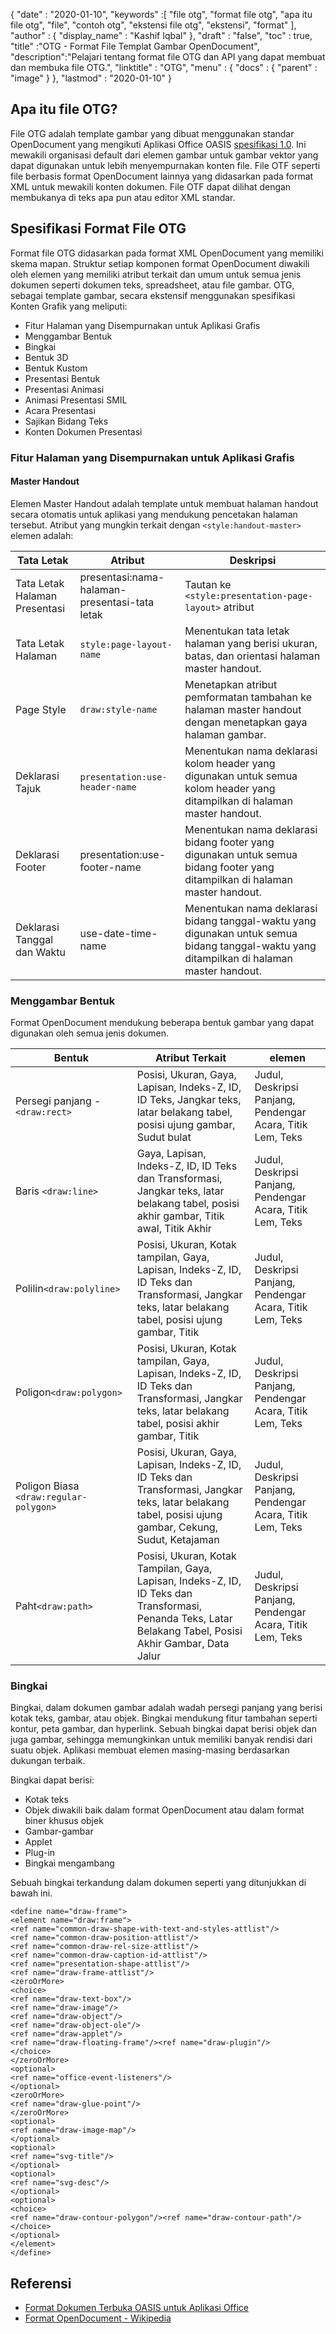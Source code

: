 {
  "date" : "2020-01-10",
  "keywords" :[ "file otg", "format file otg", "apa itu file otg", "file", "contoh otg", "ekstensi file otg", "ekstensi", "format" ],
  "author" : {
    "display_name" : "Kashif Iqbal"
},
  "draft" : "false",
  "toc" : true,
  "title" :"OTG - Format File Templat Gambar OpenDocument",
  "description":"Pelajari tentang format file OTG dan API yang dapat membuat dan membuka file OTG.",
  "linktitle" : "OTG",
  "menu" : {
    "docs" : {
      "parent" : "image"
}
},
  "lastmod" : "2020-01-10"
}

## Apa itu file OTG?

File OTG adalah template gambar yang dibuat menggunakan standar OpenDocument yang mengikuti Aplikasi Office OASIS [spesifikasi 1.0](https://www.oasis-open.org/committees/download.php/12572/OpenDocument-v1.0-os.pdf). Ini mewakili organisasi default dari elemen gambar untuk gambar vektor yang dapat digunakan untuk lebih menyempurnakan konten file. File OTF seperti file berbasis format OpenDocument lainnya yang didasarkan pada format XML untuk mewakili konten dokumen. File OTF dapat dilihat dengan membukanya di teks apa pun atau editor XML standar.

## Spesifikasi Format File OTG ##

Format file OTG didasarkan pada format XML OpenDocument yang memiliki skema mapan. Struktur setiap komponen format OpenDocument diwakili oleh elemen yang memiliki atribut terkait dan umum untuk semua jenis dokumen seperti dokumen teks, spreadsheet, atau file gambar. OTG, sebagai template gambar, secara ekstensif menggunakan spesifikasi Konten Grafik yang meliputi:

* Fitur Halaman yang Disempurnakan untuk Aplikasi Grafis
* Menggambar Bentuk
* Bingkai
* Bentuk 3D
* Bentuk Kustom
* Presentasi Bentuk
* Presentasi Animasi
* Animasi Presentasi SMIL
* Acara Presentasi
* Sajikan Bidang Teks
* Konten Dokumen Presentasi

### Fitur Halaman yang Disempurnakan untuk Aplikasi Grafis ###
#### Master Handout ####

Elemen Master Handout adalah template untuk membuat halaman handout secara otomatis untuk aplikasi yang mendukung pencetakan halaman tersebut.
Atribut yang mungkin terkait dengan `<style:handout-master>` elemen adalah:

|Tata Letak|Atribut|Deskripsi
---|---|---|
|Tata Letak Halaman Presentasi|presentasi:nama-halaman-presentasi-tata letak|Tautan ke `<style:presentation-page-layout>` atribut
|Tata Letak Halaman|`style:page-layout-name` | Menentukan tata letak halaman yang berisi ukuran, batas, dan orientasi halaman master handout.
|Page Style|`draw:style-name`|Menetapkan atribut pemformatan tambahan ke halaman master handout dengan menetapkan gaya halaman gambar.|
|Deklarasi Tajuk| `presentation:use-header-name`| Menentukan nama deklarasi kolom header yang digunakan untuk semua kolom header yang ditampilkan di halaman master handout.
|Deklarasi Footer| presentation:use-footer-name|Menentukan nama deklarasi bidang footer yang digunakan untuk semua bidang footer yang ditampilkan di halaman master handout.
|Deklarasi Tanggal dan Waktu|use-date-time-name|Menentukan nama deklarasi bidang tanggal-waktu yang digunakan untuk semua bidang tanggal-waktu yang ditampilkan di halaman master handout.

### Menggambar Bentuk ###
Format OpenDocument mendukung beberapa bentuk gambar yang dapat digunakan oleh semua jenis dokumen.

|Bentuk|Atribut Terkait| elemen
---|---|---|
Persegi panjang - `<draw:rect>` |Posisi, Ukuran, Gaya, Lapisan, Indeks-Z, ID, ID Teks, Jangkar teks, latar belakang tabel, posisi ujung gambar, Sudut bulat|Judul, Deskripsi Panjang, Pendengar Acara, Titik Lem, Teks
Baris `<draw:line>` |Gaya, Lapisan, Indeks-Z, ID, ID Teks dan Transformasi, Jangkar teks, latar belakang tabel, posisi akhir gambar, Titik awal, Titik Akhir|Judul, Deskripsi Panjang, Pendengar Acara, Titik Lem, Teks
Polilin`<draw:polyline>` | Posisi, Ukuran, Kotak tampilan, Gaya, Lapisan, Indeks-Z, ID, ID Teks dan Transformasi, Jangkar teks, latar belakang tabel, posisi ujung gambar, Titik| Judul, Deskripsi Panjang, Pendengar Acara, Titik Lem, Teks
Poligon`<draw:polygon>` |Posisi, Ukuran, Kotak tampilan, Gaya, Lapisan, Indeks-Z, ID, ID Teks dan Transformasi, Jangkar teks, latar belakang tabel, posisi akhir gambar, Titik|Judul, Deskripsi Panjang, Pendengar Acara, Titik Lem, Teks
|Poligon Biasa `<draw:regular-polygon> `|Posisi, Ukuran, Gaya, Lapisan, Indeks-Z, ID, ID Teks dan Transformasi, Jangkar teks, latar belakang tabel, posisi ujung gambar, Cekung, Sudut, Ketajaman|Judul, Deskripsi Panjang, Pendengar Acara, Titik Lem, Teks
|Paht`<draw:path> `|Posisi, Ukuran, Kotak Tampilan, Gaya, Lapisan, Indeks-Z, ID, ID Teks dan Transformasi, Penanda Teks, Latar Belakang Tabel, Posisi Akhir Gambar, Data Jalur| Judul, Deskripsi Panjang, Pendengar Acara, Titik Lem, Teks

### Bingkai ###
Bingkai, dalam dokumen gambar adalah wadah persegi panjang yang berisi kotak teks, gambar, atau objek. Bingkai mendukung fitur tambahan seperti kontur, peta gambar, dan hyperlink. Sebuah bingkai dapat berisi objek dan juga gambar, sehingga memungkinkan untuk memiliki banyak rendisi dari suatu objek. Aplikasi membuat elemen masing-masing berdasarkan dukungan terbaik.

Bingkai dapat berisi:
* Kotak teks
* Objek diwakili baik dalam format OpenDocument atau dalam format biner khusus objek
* Gambar-gambar
* Applet
* Plug-in
* Bingkai mengambang

Sebuah bingkai terkandung dalam dokumen seperti yang ditunjukkan di bawah ini.

```
<define name="draw-frame">
<element name="draw:frame">
<ref name="common-draw-shape-with-text-and-styles-attlist"/>
<ref name="common-draw-position-attlist"/>
<ref name="common-draw-rel-size-attlist"/>
<ref name="common-draw-caption-id-attlist"/>
<ref name="presentation-shape-attlist"/>
<ref name="draw-frame-attlist"/>
<zeroOrMore>
<choice>
<ref name="draw-text-box"/>
<ref name="draw-image"/>
<ref name="draw-object"/>
<ref name="draw-object-ole"/>
<ref name="draw-applet"/>
<ref name="draw-floating-frame"/><ref name="draw-plugin"/>
</choice>
</zeroOrMore>
<optional>
<ref name="office-event-listeners"/>
</optional>
<zeroOrMore>
<ref name="draw-glue-point"/>
</zeroOrMore>
<optional>
<ref name="draw-image-map"/>
</optional>
<optional>
<ref name="svg-title"/>
</optional>
<optional>
<ref name="svg-desc"/>
</optional>
<optional>
<choice>
<ref name="draw-contour-polygon"/><ref name="draw-contour-path"/>
</choice>
</optional>
</element>
</define>
```

## Referensi ##
* [Format Dokumen Terbuka OASIS untuk Aplikasi Office](https://www.oasis-open.org/committees/tc_home.php?wg_abbrev=office)
* [Format OpenDocument - Wikipedia](https://en.wikipedia.org/wiki/OpenDocument)

